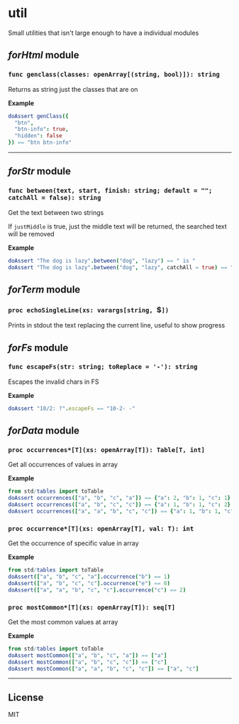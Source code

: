 # util

Small utilities that isn't large enough to have a individual modules

## _forHtml_ module

### `func genclass(classes: openArray[(string, bool)]): string`

Returns as string just the classes that are on

**Example**

```nim
doAssert genClass({
  "btn",
  "btn-info": true,
  "hidden": false
}) == "btn btn-info"
```

---

## _forStr_ module

### `func between(text, start, finish: string; default = ""; catchAll = false): string`

Get the text between two strings

If `justMiddle` is true, just the middle text will be returned, the searched text will be removed

**Example**

```nim
doAssert "The dog is lazy".between("dog", "lazy") == " is "
doAssert "The dog is lazy".between("dog", "lazy", catchAll = true) == "dog is lazy"
```

## _forTerm_ module

### `proc echoSingleLine(xs: varargs[string, `$`])`

Prints in stdout the text replacing the current line, useful to show progress

## _forFs_ module

### `func escapeFs(str: string; toReplace = '-'): string`

Escapes the invalid chars in FS

**Example**

```nim
doAssert "10/2: ?".escapeFs == "10-2- -"
```

## _forData_ module

### `proc occurrences*[T](xs: openArray[T]): Table[T, int]`
Get all occurrences of values in array

**Example**
```nim
from std/tables import toTable
doAssert occurrences(["a", "b", "c", "a"]) == {"a": 2, "b": 1, "c": 1}.toTable
doAssert occurrences(["a", "b", "c", "c"]) == {"a": 1, "b": 1, "c": 2}.toTable
doAssert occurrences(["a", "a", "b", "c", "c"]) == {"a": 1, "b": 1, "c": 2}.toTable
```


### `proc occurrence*[T](xs: openArray[T], val: T): int`
Get the occurrence of specific value in array

**Example**
```nim
from std/tables import toTable
doAssert(["a", "b", "c", "a"].occurrence("b") == 1)
doAssert(["a", "b", "c", "c"].occurrence("e") == 0)
doAssert(["a", "a", "b", "c", "c"].occurrence("c") == 2)
```


### `proc mostCommon*[T](xs: openArray[T]): seq[T]`
Get the most common values at array

**Example**
```nim
from std/tables import toTable
doAssert mostCommon(["a", "b", "c", "a"]) == ["a"]
doAssert mostCommon(["a", "b", "c", "c"]) == ["c"]
doAssert mostCommon(["a", "a", "b", "c", "c"]) == ["a", "c"]
```

---

## License

MIT
